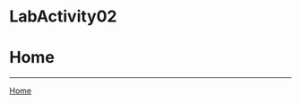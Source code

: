 # LabActivity02

<!DOCTYPE html>
<html>
<head>
  <title> LabActivity02 </title>
</head>
<body>
  <h1> Home </h1>
  <hr>
  <a href = "home.html"> Home </a>
</body>
</html>
